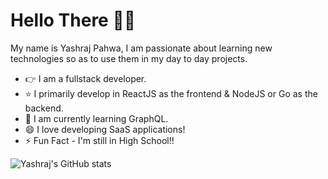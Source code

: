 # Hello There 👋🏼

My name is Yashraj Pahwa, I am passionate about learning new technologies so as to use them in my day to day projects.

- 👉 I am a fullstack developer.
- ⭐️ I primarily develop in ReactJS as the frontend & NodeJS or Go as the backend.
- 🌱 I am currently learning GraphQL.
- 😄 I love developing SaaS applications!
- ⚡️ Fun Fact - I'm still in High School!!

![Yashraj's GitHub stats](https://github-readme-stats.vercel.app/api?username=yashrajpahwa)

